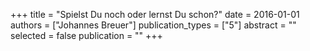 +++
title = "Spielst Du noch oder lernst Du schon?"
date = 2016-01-01
authors = ["Johannes Breuer"]
publication_types = ["5"]
abstract = ""
selected = false
publication = ""
+++

